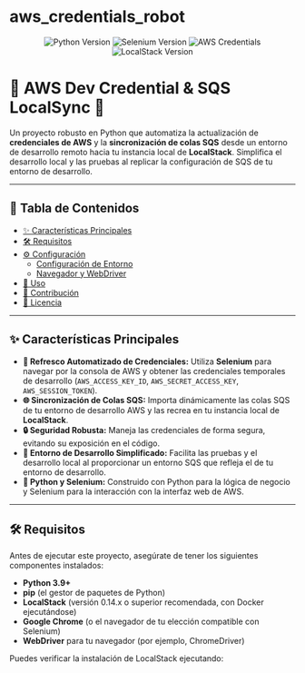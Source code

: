 # aws_credentials_robot


<p align="center">
  <img src="https://img.shields.io/badge/Python-3.9%2B-blue?style=for-the-badge&logo=python" alt="Python Version">
  <img src="https://img.shields.io/badge/Selenium-4.x-green?style=for-the-badge&logo=selenium" alt="Selenium Version">
  <img src="https://img.shields.io/badge/AWS-Credentials-orange?style=for-the-badge&logo=amazon-aws" alt="AWS Credentials">
  <img src="https://img.shields.io/badge/LocalStack-4.x.x-purple?style=for-the-badge&logo=localstack" alt="LocalStack Version">
</p>

# 🚀 AWS Dev Credential & SQS LocalSync 🚀

Un proyecto robusto en Python que automatiza la actualización de **credenciales de AWS** y la **sincronización de colas SQS** desde un entorno de desarrollo remoto hacia tu instancia local de **LocalStack**. Simplifica el desarrollo local y las pruebas al replicar la configuración de SQS de tu entorno de desarrollo.

---

## 🌟 Tabla de Contenidos

* [✨ Características Principales](#-características-principales)
* [🛠️ Requisitos](#%EF%B8%8F-requisitos)
* [⚙️ Configuración](#%EF%B8%8F-configuración)
    * [Configuración de Entorno](#configuración-de-entorno)
    * [Navegador y WebDriver](#navegador-y-webdriver)
* [🚀 Uso](#-uso)
* [🤝 Contribución](#-contribución)
* [📜 Licencia](#-licencia)

---

## ✨ Características Principales

* **🔄 Refresco Automatizado de Credenciales:** Utiliza **Selenium** para navegar por la consola de AWS y obtener las credenciales temporales de desarrollo (`AWS_ACCESS_KEY_ID`, `AWS_SECRET_ACCESS_KEY`, `AWS_SESSION_TOKEN`).
* **🌐 Sincronización de Colas SQS:** Importa dinámicamente las colas SQS de tu entorno de desarrollo AWS y las recrea en tu instancia local de **LocalStack**.
* **🔒 Seguridad Robusta:** Maneja las credenciales de forma segura, evitando su exposición en el código.
* **🧪 Entorno de Desarrollo Simplificado:** Facilita las pruebas y el desarrollo local al proporcionar un entorno SQS que refleja el de tu entorno de desarrollo.
* **🐍 Python y Selenium:** Construido con Python para la lógica de negocio y Selenium para la interacción con la interfaz web de AWS.

---

## 🛠️ Requisitos

Antes de ejecutar este proyecto, asegúrate de tener los siguientes componentes instalados:

* **Python 3.9+**
* **pip** (el gestor de paquetes de Python)
* **LocalStack** (versión 0.14.x o superior recomendada, con Docker ejecutándose)
* **Google Chrome** (o el navegador de tu elección compatible con Selenium)
* **WebDriver** para tu navegador (por ejemplo, ChromeDriver)

Puedes verificar la instalación de LocalStack ejecutando:
